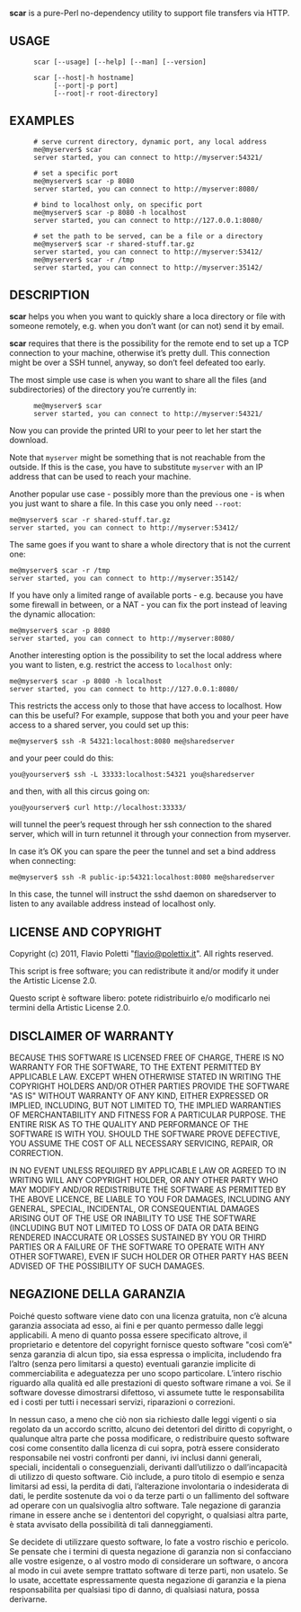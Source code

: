 **scar** is a pure-Perl no-dependency utility to support file transfers via HTTP.

## USAGE

          scar [--usage] [--help] [--man] [--version]

          scar [--host|-h hostname]
               [--port|-p port]
               [--root|-r root-directory]

## EXAMPLES

          # serve current directory, dynamic port, any local address
          me@myserver$ scar
          server started, you can connect to http://myserver:54321/

          # set a specific port
          me@myserver$ scar -p 8080
          server started, you can connect to http://myserver:8080/

          # bind to localhost only, on specific port
          me@myserver$ scar -p 8080 -h localhost
          server started, you can connect to http://127.0.0.1:8080/

          # set the path to be served, can be a file or a directory
          me@myserver$ scar -r shared-stuff.tar.gz
          server started, you can connect to http://myserver:53412/
          me@myserver$ scar -r /tmp
          server started, you can connect to http://myserver:35142/

## DESCRIPTION

**scar** helps you when you want to quickly share a loca directory or file
with someone remotely, e.g. when you don’t want (or can not) send it by
email.

**scar** requires that there is the possibility for the remote end to set
up a TCP connection to your machine, otherwise it’s pretty dull. This
connection might be over a SSH tunnel, anyway, so don’t feel defeated
too early.

The most simple use case is when you want to share all the files (and
subdirectories) of the directory you’re currently in:

          me@myserver$ scar
          server started, you can connect to http://myserver:54321/

Now you can provide the printed URI to your peer to let her start the
download.

Note that `myserver` might be something that is not reachable from the
outside. If this is the case, you have to substitute `myserver` with an
IP address that can be used to reach your machine.

Another popular use case - possibly more than the previous one - is
when you just want to share a file. In this case you only need `--root`:

    me@myserver$ scar -r shared-stuff.tar.gz
    server started, you can connect to http://myserver:53412/

The same goes if you want to share a whole directory that is not the
current one:

    me@myserver$ scar -r /tmp
    server started, you can connect to http://myserver:35142/

If you have only a limited range of available ports - e.g. because you
have some firewall in between, or a NAT - you can fix the port instead
of leaving the dynamic allocation:

    me@myserver$ scar -p 8080
    server started, you can connect to http://myserver:8080/

Another interesting option is the possibility to set the local address
where you want to listen, e.g. restrict the access to `localhost` only:

    me@myserver$ scar -p 8080 -h localhost
    server started, you can connect to http://127.0.0.1:8080/

This restricts the access only to those that have access to localhost.
How can this be useful? For example, suppose that both you and your
peer have access to a shared server, you could set up this:

    me@myserver$ ssh -R 54321:localhost:8080 me@sharedserver

and your peer could do this:

    you@yourserver$ ssh -L 33333:localhost:54321 you@sharedserver

and then, with all this circus going on:

    you@yourserver$ curl http://localhost:33333/

will tunnel the peer’s request through her ssh connection to the shared
server, which will in turn retunnel it through your connection from
myserver.

In case it’s OK you can spare the peer the tunnel and set a bind
address when connecting:

    me@myserver$ ssh -R public-ip:54321:localhost:8080 me@sharedserver

In this case, the tunnel will instruct the sshd daemon on sharedserver
to listen to any available address instead of localhost only.

## LICENSE AND COPYRIGHT

Copyright (c) 2011, Flavio Poletti "flavio@polettix.it". All rights
reserved.

This script is free software; you can redistribute it and/or modify it
under the Artistic License 2.0.

Questo script è software libero: potete ridistribuirlo e/o modificarlo
nei termini della Artistic License 2.0.

## DISCLAIMER OF WARRANTY

BECAUSE THIS SOFTWARE IS LICENSED FREE OF CHARGE, THERE IS NO WARRANTY
FOR THE SOFTWARE, TO THE EXTENT PERMITTED BY APPLICABLE LAW. EXCEPT
WHEN OTHERWISE STATED IN WRITING THE COPYRIGHT HOLDERS AND/OR OTHER
PARTIES PROVIDE THE SOFTWARE "AS IS" WITHOUT WARRANTY OF ANY KIND,
EITHER EXPRESSED OR IMPLIED, INCLUDING, BUT NOT LIMITED TO, THE IMPLIED
WARRANTIES OF MERCHANTABILITY AND FITNESS FOR A PARTICULAR PURPOSE. THE
ENTIRE RISK AS TO THE QUALITY AND PERFORMANCE OF THE SOFTWARE IS WITH
YOU. SHOULD THE SOFTWARE PROVE DEFECTIVE, YOU ASSUME THE COST OF ALL
NECESSARY SERVICING, REPAIR, OR CORRECTION.

IN NO EVENT UNLESS REQUIRED BY APPLICABLE LAW OR AGREED TO IN WRITING
WILL ANY COPYRIGHT HOLDER, OR ANY OTHER PARTY WHO MAY MODIFY AND/OR
REDISTRIBUTE THE SOFTWARE AS PERMITTED BY THE ABOVE LICENCE, BE LIABLE
TO YOU FOR DAMAGES, INCLUDING ANY GENERAL, SPECIAL, INCIDENTAL, OR
CONSEQUENTIAL DAMAGES ARISING OUT OF THE USE OR INABILITY TO USE THE
SOFTWARE (INCLUDING BUT NOT LIMITED TO LOSS OF DATA OR DATA BEING
RENDERED INACCURATE OR LOSSES SUSTAINED BY YOU OR THIRD PARTIES OR A
FAILURE OF THE SOFTWARE TO OPERATE WITH ANY OTHER SOFTWARE), EVEN IF
SUCH HOLDER OR OTHER PARTY HAS BEEN ADVISED OF THE POSSIBILITY OF SUCH
DAMAGES.

## NEGAZIONE DELLA GARANZIA

Poiché questo software viene dato con una licenza gratuita, non c’è
alcuna garanzia associata ad esso, ai fini e per quanto permesso dalle
leggi applicabili. A meno di quanto possa essere specificato altrove,
il proprietario e detentore del copyright fornisce questo software
"così com’è" senza garanzia di alcun tipo, sia essa espressa o
implicita, includendo fra l’altro (senza pero limitarsi a questo)
eventuali garanzie implicite di commerciabilita e adeguatezza per uno
scopo particolare. L’intero rischio riguardo alla qualità ed alle
prestazioni di questo software rimane a voi. Se il software dovesse
dimostrarsi difettoso, vi assumete tutte le responsabilita ed i costi
per tutti i necessari servizi, riparazioni o correzioni.

In nessun caso, a meno che ciò non sia richiesto dalle leggi vigenti o
sia regolato da un accordo scritto, alcuno dei detentori del diritto di
copyright, o qualunque altra parte che possa modificare, o
redistribuire questo software cosi come consentito dalla licenza di cui
sopra, potrà essere considerato responsabile nei vostri confronti per
danni, ivi inclusi danni generali, speciali, incidentali o
conseguenziali, derivanti dall’utilizzo o dall’incapacità di utilizzo
di questo software. Ciò include, a puro titolo di esempio e senza
limitarsi ad essi, la perdita di dati, l’alterazione involontaria o
indesiderata di dati, le perdite sostenute da voi o da terze parti o un
fallimento del software ad operare con un qualsivoglia altro software.
Tale negazione di garanzia rimane in essere anche se i dententori del
copyright, o qualsiasi altra parte, è stata avvisato della possibilità
di tali danneggiamenti.

Se decidete di utilizzare questo software, lo fate a vostro rischio e
pericolo. Se pensate che i termini di questa negazione di garanzia non
si confacciano alle vostre esigenze, o al vostro modo di considerare un
software, o ancora al modo in cui avete sempre trattato software di
terze parti, non usatelo. Se lo usate, accettate espressamente questa
negazione di garanzia e la piena responsabilita per qualsiasi tipo di
danno, di qualsiasi natura, possa derivarne.
